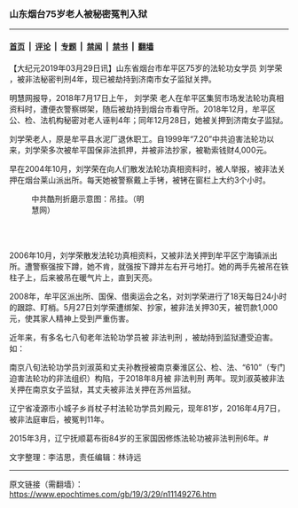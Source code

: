 ### 山东烟台75岁老人被秘密冤判入狱

---

#### [首页](../../../..?n11149276) &nbsp;|&nbsp; [评论](../../../../../epoch-comment?n11149276) &nbsp;|&nbsp; [专题](../../../../../epoch-special?n11149276) &nbsp;|&nbsp; [禁闻](../../../../../epoch-news?n11149276) &nbsp;|&nbsp; [禁书](../../../../../books?n11149276) &nbsp;|&nbsp; [翻墙](https://github.com/gfw-breaker/nogfw/blob/master/README.md?n11149276)


<div class="post_content" id="artbody" itemprop="articleBody">
 <!-- article content begin -->
 <p>
  【大纪元2019年03月29日讯】山东省烟台市牟平区75岁的法轮功女学员
  <ok href="https://www.epochtimes.com/gb/tag/%E5%88%98%E5%AD%A6%E8%8D%A3.html">
   刘学荣
  </ok>
  ，被非法秘密判刑4年，现已被劫持到济南市女子监狱关押。
 </p>
 <p>
  明慧网报导，2018年7月17日上午，
  <ok href="https://www.epochtimes.com/gb/tag/%E5%88%98%E5%AD%A6%E8%8D%A3.html">
   刘学荣
  </ok>
  老人在牟平区集贸市场发法轮功真相资料时，遭便衣警察绑架，随后被劫持到烟台市看守所。2018年12月，牟平区公、检、法机构秘密对老人诬判4年；同年12月28日，她被关押到济南女子监狱。
 </p>
 <p>
  刘学荣老人，原是牟平县水泥厂退休职工。自1999年“7.20”中共迫害法轮功以来，刘学荣多次被牟平国保非法抓押，并被非法抄家，被勒索钱财4,000元。
 </p>
 <p>
  早在2004年10月，刘学荣在向人们散发法轮功真相资料时，被人举报，被非法关押在烟台莱山派出所。每天她被警察戴上手铐，被铐在窗栏上大约3个小时。
 </p>
 <figure aria-describedby="caption-attachment-11149337" class="wp-caption aligncenter" id="attachment_11149337" style="width: 204px">
  <ok href="https://i.epochtimes.com/assets/uploads/2019/03/2012-6-19-cmh-kuxingtu-38-e1553871430418.jpg" target="_blank">
   <img alt="" class="wp-image-11149337" src="https://i.epochtimes.com/assets/uploads/2019/03/2012-6-19-cmh-kuxingtu-38-600x824.jpg"/>
  </ok>
  <br/><figcaption class="wp-caption-text" id="caption-attachment-11149337">
   中共酷刑折磨示意图：吊挂。（明慧网）
  </figcaption><br/>
 </figure><br/>
 <p>
  2006年10月，刘学荣散发法轮功真相资料，又被非法关押到牟平区宁海镇派出所。遭警察强按下蹲，她不肯，就强按下蹲并左右开弓地打。她的两手先被吊在铁柱子上，后来被吊在暖气片上，直到天亮。
 </p>
 <p>
  2008年，牟平区派出所、国保、借奥运会之名，对刘学荣进行了18天每日24小时的跟踪、盯梢。5月27日刘学荣遭绑架、抄家，被非法关押30天，被罚款1,000元，使其家人精神上受到严重伤害。
 </p>
 <p>
  近年来，有多名七八旬老年法轮功学员被
  <ok href="https://www.epochtimes.com/gb/tag/%E9%9D%9E%E6%B3%95%E5%88%A4%E5%88%91.html">
   非法判刑
  </ok>
  ，被劫持到监狱遭受迫害。如：
 </p>
 <p>
  南京八旬法轮功学员刘淑英和丈夫孙教授被南京秦淮区公、检、法、“610”（专门迫害法轮功的非法组织）构陷，于2018年8月被
  <ok href="https://www.epochtimes.com/gb/tag/%E9%9D%9E%E6%B3%95%E5%88%A4%E5%88%91.html">
   非法判刑
  </ok>
  两年。现刘淑英被非法关押在南京女子监狱，其丈夫被非法关押在苏州监狱。
 </p>
 <p>
  辽宁省凌源市小城子乡肖杖子村法轮功学员刘殿元，现年81岁，2016年4月7日，被非法庭审后，被冤判11年。
 </p>
 <p>
  2015年3月，辽宁抚顺葛布街84岁的王家国因修炼法轮功被非法判刑6年。#
 </p>
 <p>
  文字整理：李洁思，责任编辑：林诗远
 </p>
 <!-- article content end -->
 <div id="below_article_ad">
 </div>
</div>


---

原文链接（需翻墙）：https://www.epochtimes.com/gb/19/3/29/n11149276.htm